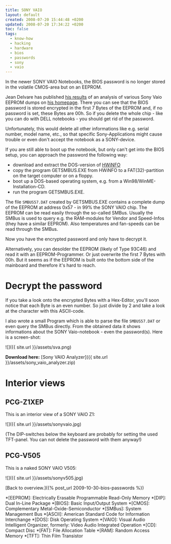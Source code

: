 ```yaml
---
title: SONY VAIO
layout: default
created: 2008-07-20 15:44:48 +0200
updated: 2008-07-20 17:34:22 +0200
toc: false
tags:
  - know-how
  - hacking
  - hardware
  - bios
  - passwords
  - sony
  - vaio
---
```

In the newer SONY VAIO Notebooks, the BIOS password is no longer stored in the volatile CMOS-area but on an EEPROM.

Jean Delvare has published [his results](http://khali.linux-fr.org/vaio/eeprom.html) of an analysis of various Sony
Vaio EEPROM dumps on [his homepage](http://www.ensicaen.ismra.fr/~delvare/). There you can see that the BIOS password
is stored encrypted in the first 7 Bytes of the EEPROM and, if no password is set, these Bytes are 00h. So if you
delete the whole chip - like you can do with DELL notebooks - you should get rid of the password.

Unfortunately, this would delete all other informations like e.g. serial number, model name, etc., so that specific
Sony-Applications might cause trouble or even don't accept the notebook as a SONY-device.

If you are still able to boot up the notebook, but only can't get into the BIOS setup, you can approach the password
the following way:

* download and extract the DOS-version of [HWiNFO](http://www.hwinfo.com)
* copy the program GETSMBUS.EXE from HWiNFO to a FAT(32)-partition on the target computer or on a floppy.
* boot up a DOS-based operating system, e.g. from a Win98/WinME-Installation-CD.
* run the program GETSMBUS.EXE.

The file `SMBUS57.DAT` created by GETSMBUS.EXE contains a complete dump of the EEPROM at address 0x57 - in 99% the SONY
VAIO chip. The EEPROM can be read easily through the so-called SMBus. Usually the SMBus is used to query e.g. the
RAM-modules for Vendor and Speed-Infos (they have a similar EEPROM). Also temperatures and fan-speeds can be read
through the SMBus.

Now you have the encrypted password and only have to decrypt it.

Alternatively, you can desolder the EEPROM (likely of Type 93C46) and read it with an EEPROM-Programmer. Or just
overwrite the first 7 Bytes with 00h. But it seems as if the EEPROM is built onto the bottom side of the mainboard and
therefore it's hard to reach.


Decrypt the password
====================

If you take a look onto the encrypted Bytes with a Hex-Editor, you'll soon notice that each Byte is an even number. So
just divide by 2 and take a look at the character with this ASCII-code.

<script type="text/javascript">
  document.write('<p>I wrote a small JavaScript to demonstrate it. After entering the 7 Bytes with the encrypted password, it calculates the password in cleartext.</p>');
  document.write('<p><form name="sony">Enter 7 Bytes as Hex: <input type="text" name="vaio" maxlength=20 size=20 value="a8 ca e6 e8 00 00 00" /><input type="button" value="Calculate password" onClick="ShowPwd();" /></form></p>');

  function ShowPwd() {
    var xBytes = document.sony.vaio.value.toLowerCase();
    var xHexset = new String('0123456789abcdef');
    var xPwd = '';
    var xVal = 0;

    for (var i=0;i<=6;i++) {
      xCA1 = xBytes.charAt(i*3);
      xCA2 = xBytes.charAt(i*3+1);
      xVal1 = xHexset.indexOf(xCA1);
      xVal2 = xHexset.indexOf(xCA2);
      xVal = (xVal1*16 + xVal2) / 2;
      if (xVal>0) { xPwd += String.fromCharCode(xVal); } else { break; }
    }

    alert('The BIOS-password is: "'+xPwd+'"');
  }
</script>

I also wrote a small Program which is able to parse the file `SMBUS57.DAT` or even query the SMBus directly. From the
obtained data it shows informations about the SONY Vaio-notebook - even the password(s). Here is a screen-shot:

![]({{ site.url }}/assets/sva.png)

**Download here:** [Sony VAIO Analyzer]({{ site.url }}/assets/sony_vaio_analyzer.zip)


Interior views
==============

PCG-Z1XEP
---------

This is an interior view of a SONY VAIO Z1:

![]({{ site.url }}/assets/sonyvaio.jpg)

(The DIP-switches below the keyboard are probably for setting the used TFT-panel. You can not delete the password with
them anyway!)


PCG-V505
--------

This is a naked SONY VAIO V505:

![]({{ site.url }}/assets/sonyv505.jpg)


[Back to overview.]({% post_url 2009-10-30-bios-passwords %})


*[EEPROM]: Electrically Erasable Programmable Read-Only Memory
*[DIP]: Dual In-Line Package
*[BIOS]: Basic Input/Output System
*[CMOS]: Complementary Metal-Oxide-Semiconductor
*[SMBus]: System Management Bus
*[ASCII]: American Standard Code for Information Interchange
*[DOS]: Disk Operating System
*[VAIO]: Visual Audio Intelligent Organizer, formerly: Video Audio Integrated Operation
*[CD]: Compact Disc
*[FAT]: File Allocation Table
*[RAM]: Random Access Memory
*[TFT]: Thin Film Transistor
